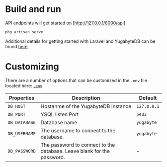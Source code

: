 # Build and run

API endpoints will get started on [http://127.0.0.1/8000/api]

```
php artisan serve
```

Additional details for getting started with Laravel and YugabyteDB can be found [here](Laravel.md).

# Customizing

There are a number of options that can be customized in the `.env` file located here:
[`.env`](.env)

| Properties    | Description   | Default |
| ------------- | ------------- | ------- |
| `DB_HOST`  | Hostanme of the YugabyteDB Instance | `127.0.0.1`  |
| `DB_PORT`  | YSQL listen Port | `5433` |
| `DB_DATABASE`  | Database name | `yugabyte` |
| `DB_USERNAME` | The username to connect to the database. | `yugabyte` |
| `DB_PASSWORD` | The password to connect to the database. Leave blank for the password. | - |

